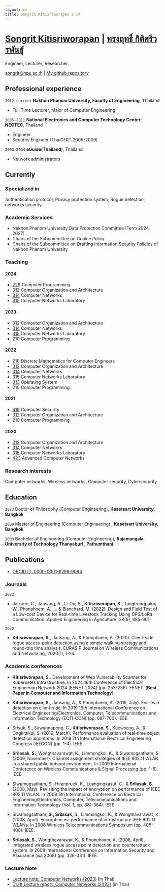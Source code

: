 ```yaml
---
layout: cv
title: Songrit Kitisriworapan's CV
---
```

# [Songrit Kitisriworapan](README.md) | [ทรงฤทธิ์ กิติศรีวรพันธุ์](README-th.md)
Engineer, Lecturer, Researcher.

<div id="webaddress">
<a href="songrit@npu.ac.th">songrit@npu.ac.th</a>
| <a href="https://github.com/songritk">My github repository</a>
</div>

## Professional experience

`2012-current`
__Nakhon Phanom University, Faculty of Engineering__, Thailand
- Full Time Lecturer, Major of Computer Engineering

`2005-2011`
__National Electronics and Computer Technology Center: NECTEC__, Thailand
- Engineer 
- Security Engineer (ThaiCERT 2005-2009)
  
`2003-2004`
__eGuide(Thailand)__, Thailand
- Network administrators

## Currently
### Specialized in

Authentication protocol, Privacy protection system, Rogue detection, networks security
### Academic Services
* Nakhon Phanom University Data Protection Committee (Term 2024-2027)
 * Chairs of the Subcommittee on Cookie Policy
 * Chairs of the Subcommittee on Drafting Information Security Policies of Nakhon Phanom University
  
### Teaching

#### 2024
- [229](https://git.npu.world/lecture-cpe/229/-/tree/2024-1) Computer Programming
- [312](https://git.npu.world/lecture-cpe/312/-/tree/2566-1?ref_type=heads) Computer Organization and Architecture
- [314](https://git.npu.world/lecture-cpe/314/-/tree/2566-1?ref_type=heads) Computer Networks
- [315](https://git.npu.world/lecture-cpe/315/-/tree/2566-1?ref_type=heads) Computer Networks Laboratory

  
#### 2023

- [312](https://git.npu.world/lecture-cpe/312/-/tree/2566-1?ref_type=heads) Computer Organization and Architecture
- [314](https://git.npu.world/lecture-cpe/314/-/tree/2566-1?ref_type=heads) Computer Networks
- [315](https://git.npu.world/lecture-cpe/315/-/tree/2566-1?ref_type=heads) Computer Networks Laboratory
- 210 Computer Programming
 
#### 2022
- [210](https://git.npu.world/lecture-cpe/210) Discrete Mathematics for Computer Engineers
- [312](https://git.npu.world/lecture-cpe/312/-/tree/2565-1?ref_type=heads) Computer Organization and Architecture
- [314](https://git.npu.world/lecture-cpe/314/-/tree/2565-1?ref_type=heads) Computer Networks
- [315](https://git.npu.world/lecture-cpe/315/-/tree/2565-1?ref_type=heads) Computer Networks Laboratory
- [313](https://git.npu.world/lecture-cpe/313/-/tree/2022?ref_type=heads) Operating System
- 210 Computer Programming
  
#### 2021
- [419](https://git.npu.world/lecture-cpe/419) Computer Security
- [312](https://git.npu.world/lecture-cpe/312/-/tree/2021-1?ref_type=heads) Computer Organization and Architecture
- 210 Computer Programming
#### 2020
- [312](https://git.npu.world/lecture-cpe/312/-/tree/2020-1?ref_type=heads) Computer Organization and Architecture
- [314](https://git.npu.world/lecture-cpe/314/-/tree/2563-1?ref_type=heads) Computer Networks
- [315](https://git.npu.world/lecture-cpe/315/-/tree/2563-1?ref_type=heads) Computer Networks Laboratory
- [423](https://git.npu.world/lecture-cpe/423) Advanced Computer Networks

### Research interests

Computer networks, Wireless networks, Computer security, Cybersecurity

## Education

`2023`
Doctor of Philosophy (Computer Engineering),
__Kasetsart University, Bangkok__

`2009`
Master of Engineering (Computer Engineering) ,
__Kasetsart University, Bangkok__

`2003`
Bachelor of Engineering (Computer Engineering),
__Rajamangala University of Technology Thanyaburi , Pathumthani.__

## Publications

<!-- A list is also available [online](https://scholar.google.co.uk/scholar?hl=en&as_sdt=0%2C5&q=Songrit+srilasak&btnG=) -->
<!-- A list is also available [online](https://scholar.google.co.uk/scholar?hl=en&as_sdt=0%2C5&q=Songrit+kitisriworapan&btnG=) -->
* [ORCID ID: 0000-0001-9296-9094](https://orcid.org/0000-0001-9296-9094)
### Journals

`2022`
- Jaikaeo, C., Jansang, A., Li-On, S., __Kitisriworapan, S.__, Tangtrongpairoj, W., Phonphoem, A., ... & Blanchard, M. (2022). Design and Field Test of a Low-cost Device for Real-time Livestock Tracking Using GPS/LoRa Communication. Applied Engineering in Agriculture, 38(6), 885-901.

`2020`
- __Kitisriworapan, S.__, Jansang, A., & Phonphoem, A. (2020). Client-side rogue access-point detection using a simple walking strategy and round-trip time analysis. EURASIP Journal on Wireless Communications and Networking, 2020(1), 1-24.

### Academic conferences
- __Kitisriworapan, S.__. Development of Web Vulnerability Scanner for Kubernetes Infrastructure. In 2024 16th Conference of Electrical Engineering Network 2024 (EENET 2024) (pp. 253-256). EENET. (**Best Paper in Computer and Information Technology**)
  
- __Kitisriworapan, S.__, Jansang, A., & Phonphoem, A. (2019, July). Evil-twin detection on client-side. In 2019 16th International Conference on Electrical Engineering/Electronics, Computer, Telecommunications and Information Technology (ECTI-CON) (pp. 697-700). IEEE.
  
- Srisuk, S., Suwannapong, C., __Kitisriworapan, S.__, Kaewsong, A., & Ongkittikul, S. (2019, March). Performance evaluation of real-time object detection algorithms. In 2019 7th International Electrical Engineering Congress (iEECON) (pp. 1-4). IEEE.

- __Srilasak, S.__, Wongthavarawat, K., Limmongkol, K., & Siwamogsatham, S. (2009, November). Channel assignment strategies of IEEE 802.11 WLAN in a shared public hotspot environment. In 2009 International Conference on Wireless Communications & Signal Processing (pp. 1-5). IEEE.
- Siwamogsatham, S., Hiranpruek, K., Luangingkasut, C., & __Srilasak, S.__ (2008, May). Revisiting the impact of encryption on performance of IEEE 802.11 WLAN. In 2008 5th International Conference on Electrical Engineering/Electronics, Computer, Telecommunications and Information Technology (Vol. 1, pp. 381-384). IEEE.

- Siwamogsatham, __S., Srilasak__, S., Limmongkol, K., & Wongthavarawat, K. (2008, April). Encryption vs. performance of infrastructure IEEE 802.11 WLANs. In 2008 Wireless Telecommunications Symposium (pp. 405-408). IEEE.

- __Srilasak, S.__, Wongthavarawat, K., & Phonphoem, A. (2008, April). Integrated wireless rogue access point detection and counterattack system. In 2008 International Conference on Information Security and Assurance (isa 2008) (pp. 326-331). IEEE.

  
### Lecture Note

- [Lecture note: Computer Networks (2023)](docs/lecture-note.pdf) (in Thai)
- [Draft Lecture report: Computer Networks (2023)](docs/report.pdf) (in Thai)

<!-- ### Footer

Last updated: July 2023 -->


